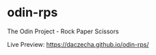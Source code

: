 # odin-rps
The Odin Project - Rock Paper Scissors

Live Preview: https://daczecha.github.io/odin-rps/
